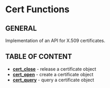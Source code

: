 # Cert Functions

## GENERAL

Implementation of an API for X.509 certificates.

## TABLE OF CONTENT

- **[cert_close](cert_close.md)** - release a certificate object
- **[cert_open](cert_open.md)** - create a certificate object
- **[cert_query](cert_query.md)** - query a certificate object
